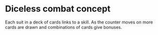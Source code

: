# Diceless combat concept

Each suit in a deck of cards links to a skill. As the counter moves on more cards are drawn and combinations of cards give bonuses.
